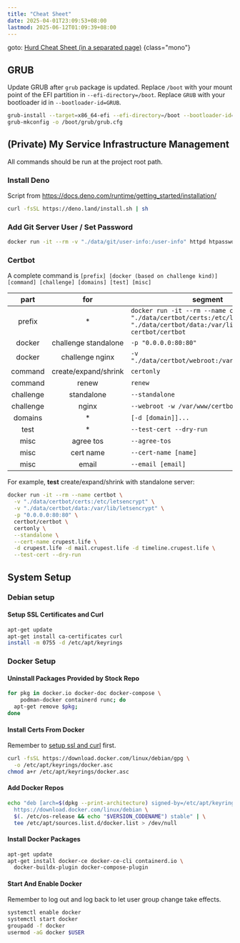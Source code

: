 ```yaml
---
title: "Cheat Sheet"
date: 2025-04-01T23:09:53+08:00
lastmod: 2025-06-12T01:09:39+08:00
---
```


goto: [Hurd Cheat Sheet (in a separated page)](/notes/hurd/cheat-sheet)
{class="mono"}

## GRUB

Update GRUB after `grub` package is updated. Replace `/boot` with your mount
point of the EFI partition in `--efi-directory=/boot`. Replace `GRUB` with your
bootloader id in `--bootloader-id=GRUB`.

```sh
grub-install --target=x86_64-efi --efi-directory=/boot --bootloader-id=GRUB
grub-mkconfig -o /boot/grub/grub.cfg
```

## (Private) My Service Infrastructure Management

All commands should be run at the project root path.

### Install Deno

Script from <https://docs.deno.com/runtime/getting_started/installation/>

```sh
curl -fsSL https://deno.land/install.sh | sh
```

### Add Git Server User / Set Password

```sh
docker run -it --rm -v "./data/git/user-info:/user-info" httpd htpasswd /user-info [username]
```

### Certbot

A complete command is `[prefix] [docker (based on challenge kind)] [command] [challenge] [domains] [test] [misc]`

| part | for | segment |
| :-: | :-: | --- |
| prefix | * | `docker run -it --rm --name certbot -v "./data/certbot/certs:/etc/letsencrypt" -v "./data/certbot/data:/var/lib/letsencrypt" certbot/certbot` |
| docker | challenge standalone | `-p "0.0.0.0:80:80"` |
| docker | challenge nginx | `-v "./data/certbot/webroot:/var/www/certbot"` |
| command | create/expand/shrink | `certonly` |
| command | renew | `renew` |
| challenge | standalone | `--standalone` |
| challenge | nginx | `--webroot -w /var/www/certbot` |
| domains | * | `[-d [domain]]...` |
| test | * | `--test-cert --dry-run` |
| misc | agree tos | `--agree-tos` |
| misc | cert name | `--cert-name [name]` |
| misc | email | `--email [email]` |

For example, **test** create/expand/shrink with standalone server:

```sh
docker run -it --rm --name certbot \
  -v "./data/certbot/certs:/etc/letsencrypt" \
  -v "./data/certbot/data:/var/lib/letsencrypt" \
  -p "0.0.0.0:80:80" \
  certbot/certbot \
  certonly \
  --standalone \
  --cert-name crupest.life \
  -d crupest.life -d mail.crupest.life -d timeline.crupest.life \
  --test-cert --dry-run
```

## System Setup

### Debian setup

#### Setup SSL Certificates and Curl

```sh
apt-get update
apt-get install ca-certificates curl
install -m 0755 -d /etc/apt/keyrings
```

### Docker Setup

#### Uninstall Packages Provided by Stock Repo

```bash
for pkg in docker.io docker-doc docker-compose \
    podman-docker containerd runc; do
  apt-get remove $pkg;
done
```

#### Install Certs From Docker

Remember to [setup ssl and curl](#setup-ssl-certificates-and-curl) first.

```sh
curl -fsSL https://download.docker.com/linux/debian/gpg \
  -o /etc/apt/keyrings/docker.asc
chmod a+r /etc/apt/keyrings/docker.asc
```

#### Add Docker Repos

```bash
echo "deb [arch=$(dpkg --print-architecture) signed-by=/etc/apt/keyrings/docker.asc] \
  https://download.docker.com/linux/debian \
  $(. /etc/os-release && echo "$VERSION_CODENAME") stable" | \
  tee /etc/apt/sources.list.d/docker.list > /dev/null
```

#### Install Docker Packages

```sh
apt-get update
apt-get install docker-ce docker-ce-cli containerd.io \
  docker-buildx-plugin docker-compose-plugin
```

#### Start And Enable Docker

Remember to log out and log back to let user group change take effects.

```sh
systemctl enable docker
systemctl start docker
groupadd -f docker
usermod -aG docker $USER
```
